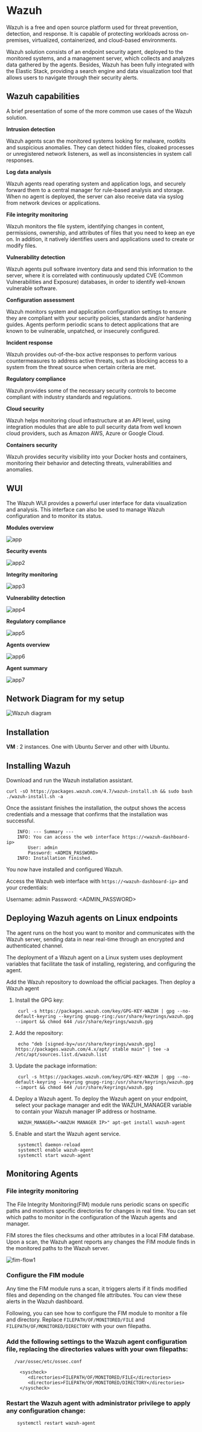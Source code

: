 # Wazuh

Wazuh is a free and open source platform used for threat prevention, detection, and response. It is capable of protecting workloads across on-premises, virtualized, containerized, and cloud-based environments.

Wazuh solution consists of an endpoint security agent, deployed to the monitored systems, and a management server, which collects and analyzes data gathered by the agents. Besides, Wazuh has been fully integrated with the Elastic Stack, providing a search engine and data visualization tool that allows users to navigate through their security alerts.

## Wazuh capabilities

A brief presentation of some of the more common use cases of the Wazuh solution.

**Intrusion detection**

Wazuh agents scan the monitored systems looking for malware, rootkits and suspicious anomalies. They can detect hidden files, cloaked processes or unregistered network listeners, as well as inconsistencies in system call responses.

**Log data analysis**

Wazuh agents read operating system and application logs, and securely forward them to a central manager for rule-based analysis and storage. When no agent is deployed, the server can also receive data via syslog from network devices or applications.

**File integrity monitoring**

Wazuh monitors the file system, identifying changes in content, permissions, ownership, and attributes of files that you need to keep an eye on. In addition, it natively identifies users and applications used to create or modify files.

**Vulnerability detection**

Wazuh agents pull software inventory data and send this information to the server, where it is correlated with continuously updated CVE (Common Vulnerabilities and Exposure) databases, in order to identify well-known vulnerable software.

**Configuration assessment**

Wazuh monitors system and application configuration settings to ensure they are compliant with your security policies, standards and/or hardening guides. Agents perform periodic scans to detect applications that are known to be vulnerable, unpatched, or insecurely configured.

**Incident response**

Wazuh provides out-of-the-box active responses to perform various countermeasures to address active threats, such as blocking access to a system from the threat source when certain criteria are met.

**Regulatory compliance**

Wazuh provides some of the necessary security controls to become compliant with industry standards and regulations. 

**Cloud security**

Wazuh helps monitoring cloud infrastructure at an API level, using integration modules that are able to pull security data from well known cloud providers, such as Amazon AWS, Azure or Google Cloud.

**Containers security**

Wazuh provides security visibility into your Docker hosts and containers, monitoring their behavior and detecting threats, vulnerabilities and anomalies. 
## WUI

The Wazuh WUI provides a powerful user interface for data visualization and analysis. This interface can also be used to manage Wazuh configuration and to monitor its status.

**Modules overview**

![app](https://github.com/ShravanBk5/Cybersecurity/assets/68052087/498e4437-8c6b-494d-b21a-9a11567deff1)

**Security events**

![app2](https://github.com/ShravanBk5/Cybersecurity/assets/68052087/c9e928ae-6fd2-4f10-b532-b13d34ffdcd3)

**Integrity monitoring**

![app3](https://github.com/ShravanBk5/Cybersecurity/assets/68052087/835631d9-c011-49d0-ac4b-314748b75cdf)

**Vulnerability detection**

![app4](https://github.com/ShravanBk5/Cybersecurity/assets/68052087/9bd4467a-7822-4eb8-a4f1-a3a42a34aca8)

**Regulatory compliance**

![app5](https://github.com/ShravanBk5/Cybersecurity/assets/68052087/2386b642-de4f-4c0d-8ab8-74082ec4e6e7)

**Agents overview**

![app6](https://github.com/ShravanBk5/Cybersecurity/assets/68052087/40e05406-e660-40df-a194-f078705a7bb0)

**Agent summary**

![app7](https://github.com/ShravanBk5/Cybersecurity/assets/68052087/fa7bfb73-83d0-45a2-9507-983a5f7e3384)


## Network Diagram for my setup

![Wazuh diagram](https://github.com/ShravanBk5/Cybersecurity/assets/68052087/f5e70cb0-272f-48d5-83c9-37b6a18ac1d3)

## Installation

**VM** : 2 instances. One with Ubuntu Server and other with Ubuntu.

Installing Wazuh
----------------

Download and run the Wazuh installation assistant.

    curl -sO https://packages.wazuh.com/4.7/wazuh-install.sh && sudo bash ./wazuh-install.sh -a

Once the assistant finishes the installation, the output shows the access credentials and a message that confirms that the installation was successful.

        INFO: --- Summary ---
        INFO: You can access the web interface https://<wazuh-dashboard-ip>
            User: admin
            Password: <ADMIN_PASSWORD>
        INFO: Installation finished.
  
You now have installed and configured Wazuh.

Access the Wazuh web interface with ``https://<wazuh-dashboard-ip>`` and your credentials:

  Username: admin
  Password: <ADMIN_PASSWORD>


## Deploying Wazuh agents on Linux endpoints

The agent runs on the host you want to monitor and communicates with the Wazuh server, sending data in near real-time through an encrypted and authenticated channel.

The deployment of a Wazuh agent on a Linux system uses deployment variables that facilitate the task of installing, registering, and configuring the agent.

Add the Wazuh repository to download the official packages. Then deploy a Wazuh agent

1. Install the GPG key:

        curl -s https://packages.wazuh.com/key/GPG-KEY-WAZUH | gpg --no-default-keyring --keyring gnupg-ring:/usr/share/keyrings/wazuh.gpg --import && chmod 644 /usr/share/keyrings/wazuh.gpg
   
2. Add the repository:

        echo "deb [signed-by=/usr/share/keyrings/wazuh.gpg] https://packages.wazuh.com/4.x/apt/ stable main" | tee -a /etc/apt/sources.list.d/wazuh.list

3. Update the package information:

        curl -s https://packages.wazuh.com/key/GPG-KEY-WAZUH | gpg --no-default-keyring --keyring gnupg-ring:/usr/share/keyrings/wazuh.gpg --import && chmod 644 /usr/share/keyrings/wazuh.gpg

4. Deploy a Wazuh agent. To deploy the Wazuh agent on your endpoint, select your package manager and edit the WAZUH_MANAGER variable to contain your Wazuh manager IP address or hostname.

        WAZUH_MANAGER="<WAZUH MANAGER IP>" apt-get install wazuh-agent

5. Enable and start the Wazuh agent service.

        systemctl daemon-reload
        systemctl enable wazuh-agent
        systemctl start wazuh-agent

## Monitoring Agents

### File integrity monitoring

The File Integrity Monitoring(FIM) module runs periodic scans on specific paths and monitors specific directories for changes in real time. You can set which paths to monitor in the configuration of the Wazuh agents and manager.

FIM stores the files checksums and other attributes in a local FIM database. Upon a scan, the Wazuh agent reports any changes the FIM module finds in the monitored paths to the Wazuh server.

![fim-flow1](https://github.com/ShravanBk5/Cybersecurity/assets/68052087/2dcfc03e-26d2-4cb2-bb87-fbeded75cda5)

### Configure the FIM module

Any time the FIM module runs a scan, it triggers alerts if it finds modified files and depending on the changed file attributes. You can view these alerts in the Wazuh dashboard.

Following, you can see how to configure the FIM module to monitor a file and directory. Replace ``FILEPATH/OF/MONITORED/FILE`` and ``FILEPATH/OF/MONITORED/DIRECTORY`` with your own filepaths. 

### Add the following settings to the Wazuh agent configuration file, replacing the directories values with your own filepaths:
   
       /var/ossec/etc/ossec.conf
   
         <syscheck>
            <directories>FILEPATH/OF/MONITORED/FILE</directories>
            <directories>FILEPATH/OF/MONITORED/DIRECTORY</directories>
         </syscheck>

### Restart the Wazuh agent with administrator privilege to apply any configuration change:
        
        systemctl restart wazuh-agent

